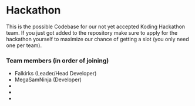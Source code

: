Hackathon
=========

This is the possible Codebase for our not yet accepted Koding Hackathon team. If you just got added to the repository make sure to apply for the hackathon yourself to maximize our chance of getting a slot (you only need one per team).

### Team members (in order of joining)
* Falkirks (Leader/Head Developer)
* MegaSamNinja (Developer)
* 
*
*

